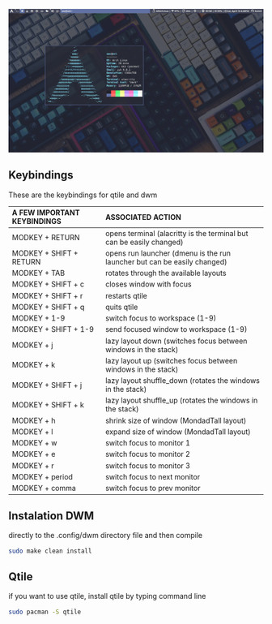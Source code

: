 ![](2022-04-16-184825_1366x768_scrot.png)

## Keybindings
These are the keybindings for qtile and dwm

| A FEW IMPORTANT KEYBINDINGS | ASSOCIATED ACTION                                                        |
|:--|:--
| MODKEY + RETURN             | opens terminal (alacritty is the terminal but can be easily changed)     |
| MODKEY + SHIFT + RETURN     | opens run launcher (dmenu is the run launcher but can be easily changed) |
| MODKEY + TAB                | rotates through the available layouts                                    |
| MODKEY + SHIFT + c          | closes window with focus                                                 |
| MODKEY + SHIFT + r          | restarts qtile                                                           |
| MODKEY + SHIFT + q          | quits qtile                                                              |
| MODKEY + 1-9                | switch focus to workspace (1-9)                                          |
| MODKEY + SHIFT + 1-9        | send focused window to workspace (1-9)                                   |
| MODKEY + j                  | lazy layout down (switches focus between windows in the stack)           |
| MODKEY + k                  | lazy layout up (switches focus between windows in the stack)             |
| MODKEY + SHIFT + j          | lazy layout shuffle_down (rotates the windows in the stack)              |
| MODKEY + SHIFT + k          | lazy layout shuffle_up (rotates the windows in the stack)                |
| MODKEY + h                  | shrink size of window (MondadTall layout)                                |
| MODKEY + l                  | expand size of window (MondadTall layout)                                |
| MODKEY + w                  | switch focus to monitor 1                                                |
| MODKEY + e                  | switch focus to monitor 2                                                |
| MODKEY + r                  | switch focus to monitor 3                                                |
| MODKEY + period             | switch focus to next monitor                                             |
| MODKEY + comma              | switch focus to prev monitor                                             |

## Instalation DWM

directly to the .config/dwm directory file and then compile
```bash
sudo make clean install
```

## Qtile

if you want to use qtile, install qtile by typing command line

```bash
sudo pacman -S qtile
```
